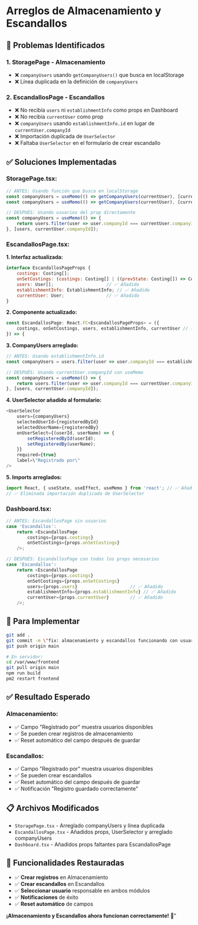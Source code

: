 # Arreglos de Almacenamiento y Escandallos

## 🚨 **Problemas Identificados**

### **1. StoragePage - Almacenamiento**
- ❌ `companyUsers` usando `getCompanyUsers()` que busca en localStorage
- ❌ Línea duplicada en la definición de `companyUsers`

### **2. EscandallosPage - Escandallos**
- ❌ No recibía `users` ni `establishmentInfo` como props en Dashboard
- ❌ No recibía `currentUser` como prop
- ❌ `companyUsers` usando `establishmentInfo.id` en lugar de `currentUser.companyId`
- ❌ Importación duplicada de `UserSelector`
- ❌ Faltaba `UserSelector` en el formulario de crear escandallo

## ✅ **Soluciones Implementadas**

### **StoragePage.tsx:**
```javascript
// ANTES: Usando función que busca en localStorage
const companyUsers = useMemo(() => getCompanyUsers(currentUser), [currentUser]);
const companyUsers = useMemo(() => getCompanyUsers(currentUser), [currentUser]); // Duplicado

// DESPUÉS: Usando usuarios del prop directamente
const companyUsers = useMemo(() => {
    return users.filter(user => user.companyId === currentUser.companyId && user.isActive);
}, [users, currentUser.companyId]);
```

### **EscandallosPage.tsx:**

**1. Interfaz actualizada:**
```javascript
interface EscandallosPageProps {
    costings: Costing[];
    onSetCostings: (costings: Costing[] | ((prevState: Costing[]) => Costing[])) => void;
    users: User[];                    // ✅ Añadido
    establishmentInfo: EstablishmentInfo; // ✅ Añadido
    currentUser: User;                // ✅ Añadido
}
```

**2. Componente actualizado:**
```javascript
const EscandallosPage: React.FC<EscandallosPageProps> = ({ 
    costings, onSetCostings, users, establishmentInfo, currentUser // ✅ Añadido currentUser
}) => {
```

**3. CompanyUsers arreglado:**
```javascript
// ANTES: Usando establishmentInfo.id
const companyUsers = users.filter(user => user.companyId === establishmentInfo.id);

// DESPUÉS: Usando currentUser.companyId con useMemo
const companyUsers = useMemo(() => {
    return users.filter(user => user.companyId === currentUser.companyId && user.isActive);
}, [users, currentUser.companyId]);
```

**4. UserSelector añadido al formulario:**
```javascript
<UserSelector
    users={companyUsers}
    selectedUserId={registeredById}
    selectedUserName={registeredBy}
    onUserSelect={(userId, userName) => {
        setRegisteredById(userId);
        setRegisteredBy(userName);
    }}
    required={true}
    label=\"Registrado por\"
/>
```

**5. Imports arreglados:**
```javascript
import React, { useState, useEffect, useMemo } from 'react'; // ✅ Añadido useMemo
// ✅ Eliminada importación duplicada de UserSelector
```

### **Dashboard.tsx:**
```javascript
// ANTES: EscandallosPage sin usuarios
case 'Escandallos':
    return <EscandallosPage 
        costings={props.costings}
        onSetCostings={props.onSetCostings}
    />;

// DESPUÉS: EscandallosPage con todos los props necesarios
case 'Escandallos':
    return <EscandallosPage 
        costings={props.costings}
        onSetCostings={props.onSetCostings}
        users={props.users}                    // ✅ Añadido
        establishmentInfo={props.establishmentInfo} // ✅ Añadido
        currentUser={props.currentUser}        // ✅ Añadido
    />;
```

## 🚀 **Para Implementar**

```bash
git add .
git commit -m \"fix: almacenamiento y escandallos funcionando con usuarios\"
git push origin main

# En servidor:
cd /var/www/frontend
git pull origin main
npm run build
pm2 restart frontend
```

## ✅ **Resultado Esperado**

### **Almacenamiento:**
- ✅ Campo \"Registrado por\" muestra usuarios disponibles
- ✅ Se pueden crear registros de almacenamiento
- ✅ Reset automático del campo después de guardar

### **Escandallos:**
- ✅ Campo \"Registrado por\" muestra usuarios disponibles
- ✅ Se pueden crear escandallos
- ✅ Reset automático del campo después de guardar
- ✅ Notificación \"Registro guardado correctamente\"

## 📋 **Archivos Modificados**
- `StoragePage.tsx` - Arreglado companyUsers y línea duplicada
- `EscandallosPage.tsx` - Añadidos props, UserSelector y arreglado companyUsers
- `Dashboard.tsx` - Añadidos props faltantes para EscandallosPage

## 🎯 **Funcionalidades Restauradas**
- ✅ **Crear registros** en Almacenamiento
- ✅ **Crear escandallos** en Escandallos
- ✅ **Seleccionar usuario** responsable en ambos módulos
- ✅ **Notificaciones** de éxito
- ✅ **Reset automático** de campos

**¡Almacenamiento y Escandallos ahora funcionan correctamente!** 🎉"